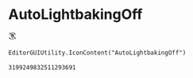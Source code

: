 # AutoLightbakingOff
![](/img/AutoLightbakingOff.png)

``` CSharp
EditorGUIUtility.IconContent("AutoLightbakingOff")
```
```
3199249832511293691
```
